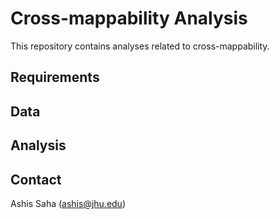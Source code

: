 # Cross-mappability Analysis
This repository contains analyses related to cross-mappability.

## Requirements

## Data

## Analysis

## Contact
Ashis Saha (ashis@jhu.edu)
